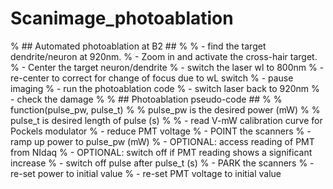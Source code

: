 # Scanimage_photoablation

% ## Automated photoablation at B2 ##
% 
% - find the target dendrite/neuron at 920nm. 
% - Zoom in and activate the cross-hair target.
% - Center the target neuron/dendrite
% - switch the laser wl to 800nm
% - re-center to correct for change of focus due to wL switch
% - pause imaging
% - run the photoablation code
% - switch laser back to 920nm
% - check the damage
% 
% ## Photoablation pseudo-code ##
% 
% function(pulse_pw, pulse_t)
% % pulse_pw is the desired power (mW)
% % pulse_t is desired length of pulse (s)
% 
% - read V-mW calibration curve for Pockels modulator
% - reduce PMT voltage
% - POINT the scanners
% - ramp up power to pulse_pw (mW)
% - OPTIONAL: access reading of PMT from NIdaq
% - OPTIONAL: switch off if PMT reading shows a significant increase
% - switch off pulse after pulse_t (s)
% - PARK the scanners
% - re-set power to initial value
% - re-set PMT voltage to initial value
